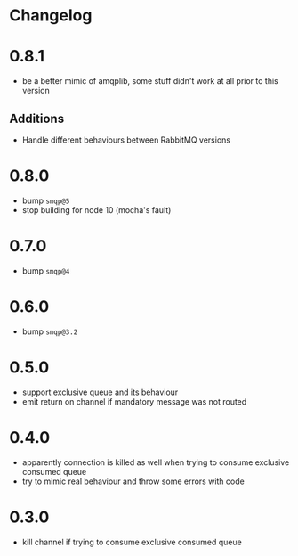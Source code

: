 Changelog
=========

# 0.8.1

- be a better mimic of amqplib, some stuff didn't work at all prior to this version

## Additions

- Handle different behaviours between RabbitMQ versions

# 0.8.0

- bump `smqp@5`
- stop building for node 10 (mocha's fault)

# 0.7.0

- bump `smqp@4`

# 0.6.0

- bump `smqp@3.2`

# 0.5.0

- support exclusive queue and its behaviour
- emit return on channel if mandatory message was not routed

# 0.4.0

- apparently connection is killed as well when trying to consume exclusive consumed queue
- try to mimic real behaviour and throw some errors with code

# 0.3.0

- kill channel if trying to consume exclusive consumed queue
